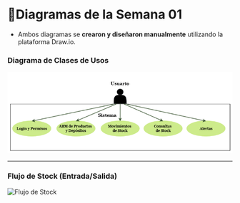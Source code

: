 # 🧩Diagramas de la Semana 01
- Ambos diagramas se **crearon y diseñaron manualmente** utilizando la plataforma Draw.io.

### Diagrama de Clases de Usos
![Diagrama de Clases de Usos](<Diagrama de Casos de usos-Inventario.drawio.png>)


---

### Flujo de Stock (Entrada/Salida)
![Flujo de Stock](<Flujo de Stock-Inventario.drawio.png>)